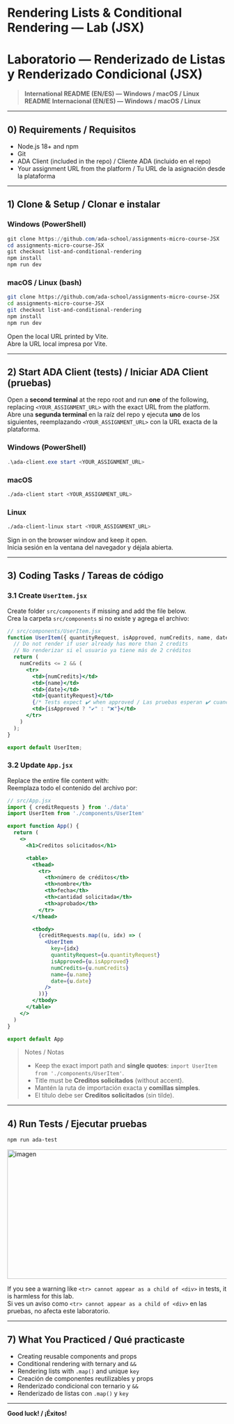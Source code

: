 # Rendering Lists & Conditional Rendering — Lab (JSX)  
# Laboratorio — Renderizado de Listas y Renderizado Condicional (JSX)

> **International README (EN/ES) — Windows / macOS / Linux**  
> **README Internacional (EN/ES) — Windows / macOS / Linux**

---

## 0) Requirements / Requisitos
- Node.js 18+ and npm  
- Git
- ADA Client (included in the repo) / Cliente ADA (incluido en el repo)
- Your assignment URL from the platform / Tu URL de la asignación desde la plataforma

---

## 1) Clone & Setup / Clonar e instalar

### Windows (PowerShell)
```powershell
git clone https://github.com/ada-school/assignments-micro-course-JSX
cd assignments-micro-course-JSX
git checkout list-and-conditional-rendering
npm install
npm run dev
```

### macOS / Linux (bash)
```bash
git clone https://github.com/ada-school/assignments-micro-course-JSX
cd assignments-micro-course-JSX
git checkout list-and-conditional-rendering
npm install
npm run dev
```

Open the local URL printed by Vite.  
Abre la URL local impresa por Vite.

---

## 2) Start ADA Client (tests) / Iniciar ADA Client (pruebas)

Open a **second terminal** at the repo root and run **one** of the following, replacing `<YOUR_ASSIGNMENT_URL>` with the exact URL from the platform.  
Abre una **segunda terminal** en la raíz del repo y ejecuta **uno** de los siguientes, reemplazando `<YOUR_ASSIGNMENT_URL>` con la URL exacta de la plataforma.

### Windows (PowerShell)
```powershell
.\ada-client.exe start <YOUR_ASSIGNMENT_URL>
```

### macOS
```bash
./ada-client start <YOUR_ASSIGNMENT_URL>
```

### Linux
```bash
./ada-client-linux start <YOUR_ASSIGNMENT_URL>
```

Sign in on the browser window and keep it open.  
Inicia sesión en la ventana del navegador y déjala abierta.

---

## 3) Coding Tasks / Tareas de código

### 3.1 Create `UserItem.jsx`
Create folder `src/components` if missing and add the file below.  
Crea la carpeta `src/components` si no existe y agrega el archivo:

```jsx
// src/components/UserItem.jsx
function UserItem({ quantityRequest, isApproved, numCredits, name, date }) {
  // Do not render if user already has more than 2 credits
  // No renderizar si el usuario ya tiene más de 2 créditos
  return (
    numCredits <= 2 && (
      <tr>
        <td>{numCredits}</td>
        <td>{name}</td>
        <td>{date}</td>
        <td>{quantityRequest}</td>
        {/* Tests expect ✔️ when approved / Las pruebas esperan ✔️ cuando está aprobado */}
        <td>{isApproved ? "✔️" : "❌"}</td>
      </tr>
    )
  );
}

export default UserItem;
```

### 3.2 Update `App.jsx`
Replace the entire file content with:  
Reemplaza todo el contenido del archivo por:

```jsx
// src/App.jsx
import { creditRequests } from './data'
import UserItem from './components/UserItem'

export function App() {
  return (
    <>
      <h1>Creditos solicitados</h1>

      <table>
        <thead>
          <tr>
            <th>número de créditos</th>
            <th>nombre</th>
            <th>fecha</th>
            <th>cantidad solicitada</th>
            <th>aprobado</th>
          </tr>
        </thead>

        <tbody>
          {creditRequests.map((u, idx) => (
            <UserItem
              key={idx}
              quantityRequest={u.quantityRequest}
              isApproved={u.isApproved}
              numCredits={u.numCredits}
              name={u.name}
              date={u.date}
            />
          ))}
        </tbody>
      </table>
    </>
  )
}

export default App
```

> Notes / Notas  
> - Keep the exact import path and **single quotes**: `import UserItem from './components/UserItem'`.  
> - Title must be **Creditos solicitados** (without accent).  
> - Mantén la ruta de importación exacta y **comillas simples**.  
> - El título debe ser **Creditos solicitados** (sin tilde).

---

## 4) Run Tests / Ejecutar pruebas

```bash
npm run ada-test
```

<img width="1294" height="297" alt="imagen" src="https://github.com/user-attachments/assets/71078c4f-acb0-430d-8d65-4dc7c8e1c877" />

If you see a warning like `<tr> cannot appear as a child of <div>` in tests, it is harmless for this lab.  
Si ves un aviso como `<tr> cannot appear as a child of <div>` en las pruebas, no afecta este laboratorio.

---

## 7) What You Practiced / Qué practicaste
- Creating reusable components and props  
- Conditional rendering with ternary and `&&`  
- Rendering lists with `.map()` and unique `key`  
- Creación de componentes reutilizables y props  
- Renderizado condicional con ternario y `&&`  
- Renderizado de listas con `.map()` y `key`

---

**Good luck! / ¡Éxitos!**  


